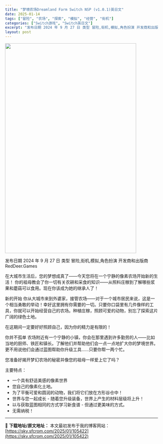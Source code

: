 ```yaml
---
title: "梦境农场Dreamland Farm Switch NSP (v1.0.1)英日文"
date: 2025-01-14
tags: ["冒险", "农场", "探索", "模拟", "经营", "街机"]
categories: ["Switch游戏", "Switch英日文"]
excerpt: "发布日期 2024 年 9 月 27 日 类型 冒险,街机,模拟,角色扮演 开发商和出版商 RedDeer.Games 在大城市生活后，您的梦想成真了——今天您将在一个宁静的像素农场开始新的生活！ 你的祖母教会了你一切有关农耕和采食的知识——从照料庄稼到了解哪些浆果和蘑菇可以食用。现在你该成为她的继&hellip;"
layout: post
---
```


<img class="aligncenter size-full wp-image-105406" src="https://sky.sfcrom.com/wp-content/uploads/2025/01/2025011404434377.webp" alt="" width="432" height="692" />

发布日期 2024 年 9 月 27 日
类型 冒险,街机,模拟,角色扮演
开发商和出版商 RedDeer.Games

在大城市生活后，您的梦想成真了——今天您将在一个宁静的像素农场开始新的生活！
你的祖母教会了你一切有关农耕和采食的知识——从照料庄稼到了解哪些浆果和蘑菇可以食用。现在你该成为她的继承人了！

新的开始
你从大城市来到外婆家，接管农场——对于一个城市居民来说，这是一个相当勇敢的举动！幸好这里拥有你需要的一切。只要你口袋里有几件像样的工具，你就可以开始经营自己的农场。种植庄稼，照顾可爱的动物，别忘了探索这片广阔的绿色土地。

在这期间一定要好好照顾自己，因为你的精力是有限的！

你并不孤单
农场附近有一个宁静的小镇，你会在那里遇到许多勤劳的人——比如当地的厨师、铁匠和镇长。了解他们并帮助他们会一点一点地扩大你的梦境世界。更不用说他们会通过蓝图帮助你升级工具……只要你帮一两个忙。

您准备好揭开梦幻农场的秘密并像您的祖母一样爱上它了吗？

主要特点：
- 一个具有舒适美感的像素世界
- 您自己的像素化土地。
- 为了平衡可爱和圆润的动物，我们将它们放在方形谷仓中！
- 世界与您一起成长 - 随着您升级装备，世界上产生的材料层级将上升！
- 以与获取蓝图相同的方式学习新食谱 - 但通过更美味的方式。
- 无需纳税！

---
📖 **下载地址/原文地址：** 本文最初发布于我的博客网站：[https://sky.sfcrom.com/2025/01/105422](https://sky.sfcrom.com/2025/01/105422)
